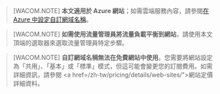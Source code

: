 > [WACOM.NOTE] **本文適用於 Azure 網站**；如需雲端服務內容，請參閱<a href="/zh-tw/develop/net/common-tasks/custom-dns/">在 Azure 中設定自訂網域名稱</a>。

> [WACOM.NOTE] **如需使用流量管理員將流量負載平衡到網站**，請使用本文頂端的選取器來選取流量管理員特定步驟。

> [WACOM.NOTE] **自訂網域名稱無法在免費網站中使用**。您需要將網站設定為「共用」、「基本」或「標準」模式，但這可能會變更您的訂閱費用。如需詳細資訊，請參閱 <a href=/zh-tw/pricing/details/web-sites/">網站定價詳細資料</a>。</p> 


